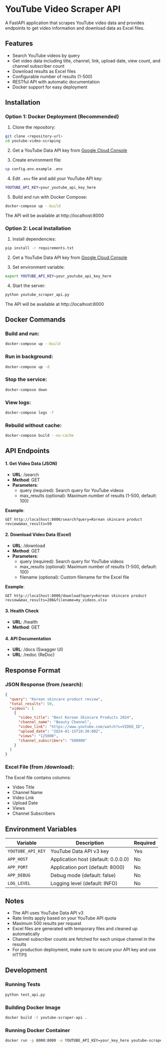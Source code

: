 ﻿# YouTube Video Scraper API

A FastAPI application that scrapes YouTube video data and provides endpoints to get video information and download data as Excel files.

## Features

- Search YouTube videos by query
- Get video data including title, channel, link, upload date, view count, and channel subscriber count
- Download results as Excel files
- Configurable number of results (1-500)
- RESTful API with automatic documentation
- Docker support for easy deployment

## Installation

### Option 1: Docker Deployment (Recommended)

1. Clone the repository:
```bash
git clone <repository-url>
cd youtube-video-scraping
```

2. Get a YouTube Data API key from [Google Cloud Console](https://console.cloud.google.com/)

3. Create environment file:
```bash
cp config.env.example .env
```

4. Edit `.env` file and add your YouTube API key:
```bash
YOUTUBE_API_KEY=your_youtube_api_key_here
```

5. Build and run with Docker Compose:
```bash
docker-compose up --build
```

The API will be available at http://localhost:8000

### Option 2: Local Installation

1. Install dependencies:
```bash
pip install -r requirements.txt
```

2. Get a YouTube Data API key from [Google Cloud Console](https://console.cloud.google.com/)

3. Set environment variable:
```bash
export YOUTUBE_API_KEY=your_youtube_api_key_here
```

4. Start the server:
```bash
python youtube_scraper_api.py
```

The API will be available at http://localhost:8000

## Docker Commands

### Build and run:
```bash
docker-compose up --build
```

### Run in background:
```bash
docker-compose up -d
```

### Stop the service:
```bash
docker-compose down
```

### View logs:
```bash
docker-compose logs -f
```

### Rebuild without cache:
```bash
docker-compose build --no-cache
```

## API Endpoints

#### 1. Get Video Data (JSON)
- **URL**: /search
- **Method**: GET
- **Parameters**:
  - query (required): Search query for YouTube videos
  - max_results (optional): Maximum number of results (1-500, default: 100)

**Example**:
```
GET http://localhost:8000/search?query=Korean skincare product review&max_results=50
```

#### 2. Download Video Data (Excel)
- **URL**: /download
- **Method**: GET
- **Parameters**:
  - query (required): Search query for YouTube videos
  - max_results (optional): Maximum number of results (1-500, default: 100)
  - filename (optional): Custom filename for the Excel file

**Example**:
```
GET http://localhost:8000/download?query=Korean skincare product review&max_results=200&filename=my_videos.xlsx
```

#### 3. Health Check
- **URL**: /health
- **Method**: GET

#### 4. API Documentation
- **URL**: /docs (Swagger UI)
- **URL**: /redoc (ReDoc)

## Response Format

### JSON Response (from /search):
```json
{
  "query": "Korean skincare product review",
  "total_results": 50,
  "videos": [
    {
      "video_title": "Best Korean Skincare Products 2024",
      "channel_name": "Beauty Channel",
      "video_link": "https://www.youtube.com/watch?v=VIDEO_ID",
      "upload_date": "2024-01-15T10:30:00Z",
      "views": "125000",
      "channel_subscribers": "500000"
    }
  ]
}
```

### Excel File (from /download):
The Excel file contains columns:
- Video Title
- Channel Name
- Video Link
- Upload Date
- Views
- Channel Subscribers

## Environment Variables

| Variable | Description | Required |
|----------|-------------|----------|
| `YOUTUBE_API_KEY` | YouTube Data API v3 key | Yes |
| `APP_HOST` | Application host (default: 0.0.0.0) | No |
| `APP_PORT` | Application port (default: 8000) | No |
| `APP_DEBUG` | Debug mode (default: false) | No |
| `LOG_LEVEL` | Logging level (default: INFO) | No |

## Notes

- The API uses YouTube Data API v3
- Rate limits apply based on your YouTube API quota
- Maximum 500 results per request
- Excel files are generated with temporary files and cleaned up automatically
- Channel subscriber counts are fetched for each unique channel in the results
- For production deployment, make sure to secure your API key and use HTTPS

## Development

### Running Tests
```bash
python test_api.py
```

### Building Docker Image
```bash
docker build -t youtube-scraper-api .
```

### Running Docker Container
```bash
docker run -p 8000:8000 -e YOUTUBE_API_KEY=your_key_here youtube-scraper-api
```